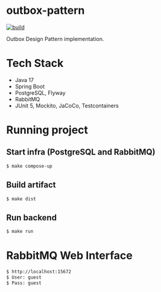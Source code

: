 # outbox-pattern
[![build](https://github.com/schambeck/outbox-pattern/actions/workflows/maven.yml/badge.svg)](https://github.com/schambeck/outbox-pattern/actions/workflows/maven.yml)

Outbox Design Pattern implementation.

# Tech Stack
- Java 17
- Spring Boot
- PostgreSQL, Flyway
- RabbitMQ
- JUnit 5, Mockito, JaCoCo, Testcontainers

# Running project

## Start infra (PostgreSQL and RabbitMQ)
```bash
$ make compose-up
```

## Build artifact
```bash
$ make dist
```

## Run backend
```bash
$ make run
```

# RabbitMQ Web Interface
```bash
$ http://localhost:15672
$ User: guest
$ Pass: guest
```

